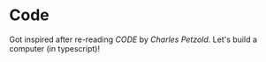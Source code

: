 # Code

Got inspired after re-reading _CODE_ by _Charles Petzold_. Let's build a computer (in typescript)!
